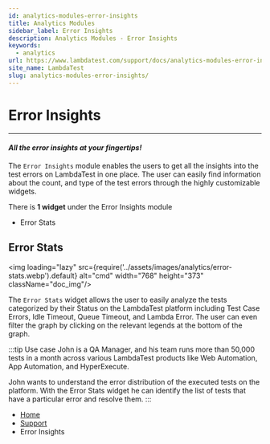 ```yaml
---
id: analytics-modules-error-insights
title: Analytics Modules
sidebar_label: Error Insights
description: Analytics Modules - Error Insights
keywords:
  - analytics
url: https://www.lambdatest.com/support/docs/analytics-modules-error-insights/
site_name: LambdaTest
slug: analytics-modules-error-insights/
---
```


<script type="application/ld+json"
      dangerouslySetInnerHTML={{ __html: JSON.stringify({
       "@context": "https://schema.org",
        "@type": "BreadcrumbList",
        "itemListElement": [{
          "@type": "ListItem",
          "position": 1,
          "name": "Home",
          "item": "https://www.lambdatest.com"
        },{
          "@type": "ListItem",
          "position": 2,
          "name": "Support",
          "item": "https://www.lambdatest.com/support/docs/"
        },{
          "@type": "ListItem",
          "position": 3,
          "name": "Test Overview",
          "item": "https://www.lambdatest.com/support/docs/analytics-modules-error-insights/"
        }]
      })
    }}
></script>

# Error Insights

---

#### _All the error insights at your fingertips!_

The `Error Insights` module enables the users to get all the insights into the test errors on LambdaTest in one place. The user can easily find information about the count, and type of the test errors through the highly customizable widgets.

There is **1 widget** under the Error Insights module

- Error Stats

## Error Stats

<img loading="lazy" src={require('../assets/images/analytics/error-stats.webp').default} alt="cmd" width="768" height="373" className="doc_img"/>

The `Error Stats` widget allows the user to easily analyze the tests categorized by their Status on the LambdaTest platform including Test Case Errors, Idle Timeout, Queue Timeout, and Lambda Error. The user can even filter the graph by clicking on the relevant legends at the bottom of the graph.

:::tip Use case
John is a QA Manager, and his team runs more than 50,000 tests in a month across various LambdaTest products like Web Automation, App Automation, and HyperExecute.

John wants to understand the error distribution of the executed tests on the platform. With the Error Stats widget he can identify the list of tests that have a particular error and resolve them.
:::

<nav aria-label="breadcrumbs">
  <ul className="breadcrumbs">
    <li className="breadcrumbs__item">
      <a className="breadcrumbs__link" target="_self" href="https://www.lambdatest.com">
        Home
      </a>
    </li>
    <li className="breadcrumbs__item">
      <a className="breadcrumbs__link" target="_self" href="https://www.lambdatest.com/support/docs/">
        Support
      </a>
    </li>
    <li className="breadcrumbs__item breadcrumbs__item--active">
      <span className="breadcrumbs__link">
      Error Insights </span>
    </li>
  </ul>
</nav>
